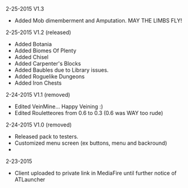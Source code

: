 2-25-2015 V1.3 
- Added Mob dimemberment and Amputation. MAY THE LIMBS FLY!

2-25-2015 V1.2 (released)
- Added Botania
- Added Biomes Of Plenty
- Added Chisel
- Added Carpenter's Blocks
- Added Baubles due to Library issues.
- Added Roguelike Dungeons
- Added Iron Chests

2-24-2015 V1.1 (removed)
- Edited VeinMine... Happy Veining :)
- Edited Rouletteores from 0.6 to 0.3 (0.6 was WAY too rude)

2-24-2015 V1.0 (removed)
  - Released pack to testers. 
  - Customized menu screen (ex buttons, menu and backround)
  - 

2-23-2015 
  - Client uploaded to private link in MediaFire until further notice of ATLauncher
